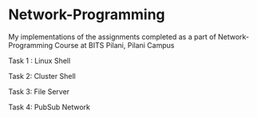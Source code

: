 # Network-Programming
My implementations of the assignments completed as a part of Network-Programming Course at BITS Pilani, Pilani Campus

Task 1 : Linux Shell

Task 2: Cluster Shell

Task 3: File Server

Task 4: PubSub Network
